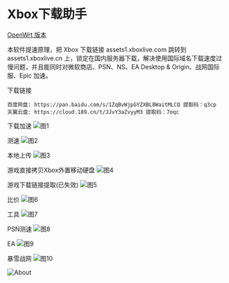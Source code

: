 # Xbox下载助手

[OpenWrt 版本](./README_OpenWrt.md)

本软件提速原理，把 Xbox 下载链接 assets1.xboxlive.com 跳转到 assets1.xboxlive.cn 上，锁定在国内服务器下载，解决使用国际域名下载速度过慢问题，并且能同时对微软商店、PSN、NS、EA Desktop & Origin、战网国际服、Epic 加速。

下载链接
```
百度网盘: https://pan.baidu.com/s/1ZqBvWjpGYZXBL8WaitMLCQ 提取码：q3cp 
天翼云盘: https://cloud.189.cn/t/JJvY3aZvyyM3 提取码：7oqc 
```

下载加速
![图1](doc/Pc01.png)

测速
![图2](doc/Pc02.png)

本地上传
![图3](doc/Pc03.png)

游戏直接拷贝Xbox外置移动硬盘
![图4](doc/Pc04.png)

游戏下载链接提取(已失效)
![图5](doc/Pc05.png)

比价
![图6](doc/Pc06.png)

工具
![图7](doc/Pc07.png)

PSN测速
![图8](doc/Pc08.png)

EA
![图9](doc/Pc09.png)

暴雪战网
![图10](doc/Pc10.png)

![About](doc/About.png)


